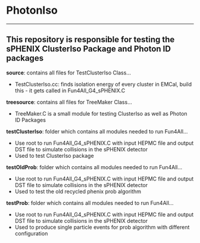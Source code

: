 # PhotonIso  

-------------------------------------------------------------------------------------------------
This repository is responsible for testing the sPHENIX ClusterIso Package and Photon ID packages
-------------------------------------------------------------------------------------------------

**source**: contains all files for TestClusterIso Class... 
- TestClusterIso.cc: finds isolation energy of every cluster in EMCal, build this - it gets called in Fun4All_G4_sPHENIX.C
 
**treesource**: contains all files for TreeMaker Class... 
- TreeMaker.C is a small module for testing ClusterIso as well as Photon ID Packages

**testClusterIso**: folder which contains all modules needed to run Fun4All... 
- Use root to run Fun4All_G4_sPHENIX.C with input HEPMC file and output DST file to simulate collisions in the sPHENIX detector 
- Used to test ClusterIso package
  
**testOldProb**: folder which contains all modules needed to run Fun4All... 
- Use root to run Fun4All_G4_sPHENIX.C with input HEPMC file and output DST file to simulate collisions in the sPHENIX detector 
- Used to test the old recycled phenix prob algorithm

**testProb**: folder which contains all modules needed to run Fun4All... 
- Use root to run Fun4All_G4_sPHENIX.C with input HEPMC file and output DST file to simulate collisions in the sPHENIX detector
- Used to produce single particle events for prob algorithm with different configuration
